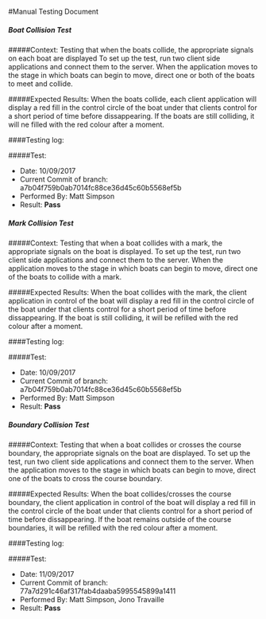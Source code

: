 #Manual Testing Document 

##### Boat Collision Test
#####Context:
    Testing that when the boats collide, the appropriate signals on each boat are displayed 
    To set up the test, run two client side applications and connect them to the server. When the application moves to 
    the stage in which boats can begin to move, direct one or both of the boats to meet and collide. 
    
#####Expected Results:
    When the boats collide, each client application will display a red fill in the control circle of the boat under that
    clients control for a short period of time before dissappearing. If the boats are still colliding, it will ne filled
    with the red colour after a moment.
    

####Testing log:

#####Test:
   
- Date: 10/09/2017
- Current Commit of branch: a7b04f759b0ab7014fc88ce36d45c60b5568ef5b
- Performed By: Matt Simpson
- Result: **Pass**


##### Mark Collision Test
#####Context:
    Testing that when a boat collides with a mark, the appropriate signals on the boat is displayed. 
    To set up the test, run two client side applications and connect them to the server. When the application moves to 
    the stage in which boats can begin to move, direct one of the boats to collide with a mark. 
    
#####Expected Results:
    When the boat collides with the mark, the client application in control of the boat will display a red fill in the 
    control circle of the boat under that clients control for a short period of time before dissappearing. If the boat 
    is still colliding, it will be refilled with the red colour after a moment.
    

####Testing log:

#####Test:
   
- Date: 10/09/2017
- Current Commit of branch: a7b04f759b0ab7014fc88ce36d45c60b5568ef5b
- Performed By: Matt Simpson
- Result: **Pass**

##### Boundary Collision Test
#####Context:
    Testing that when a boat collides or crosses the course boundary, the appropriate signals on the boat are displayed. 
    To set up the test, run two client side applications and connect them to the server. When the application moves to 
    the stage in which boats can begin to move, direct one of the boats to cross the course boundary. 
    
#####Expected Results:
    When the boat collides/crosses the course boundary, the client application in control of the boat will display a red
    fill in the control circle of the boat under that clients control for a short period of time before dissappearing. 
    If the boat remains outside of the course boundaries, it will be refilled with the red colour after a moment.
    

####Testing log:

#####Test:
   
- Date: 11/09/2017
- Current Commit of branch: 77a7d291c46af317fab4daaba5995545899a1411
- Performed By: Matt Simpson, Jono Travaille
- Result: **Pass**
    

    
